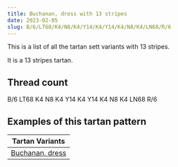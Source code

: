 ```yaml
---
title: Buchanan, dress with 13 stripes
date: 2023-02-05
slug: B/6/LT68/K4/N8/K4/Y14/K4/Y14/K4/N8/K4/LN68/R/6
---
```

This is a list of all the tartan sett variants with 13 stripes.

It is a 13 stripes tartan.


## Thread count
B/6 LT68 K4 N8 K4 Y14 K4 Y14 K4 N8 K4 LN68 R/6

## Examples of this tartan pattern

| Tartan Variants |
|---------------|
| [Buchanan, dress](/variants/b/6/lt68/k4/n8/k4/y14/k4/y14/k4/n8/k4/ln68/r/6-b5480b0-k000000-lne0e0e0-lt806050-n808080-rc00000-yf0c000)||
